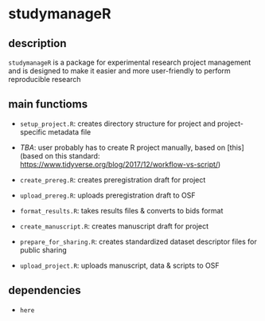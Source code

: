 # studymanageR

## description

`studymanageR` is a package for experimental research project management and is designed to make it easier and more user-friendly to perform reproducible research

## main functioms

- `setup_project.R`: creates directory structure for project and project-specific metadata file

- *TBA*: user probably has to create R project manually, based on [this](based on this standard: https://www.tidyverse.org/blog/2017/12/workflow-vs-script/)

- `create_prereg.R`: creates preregistration draft for project

- `upload_prereg.R`: uploads preregistration draft to OSF

- `format_results.R`: takes results files & converts to bids format

- `create_manuscript.R`: creates manuscript draft for project

- `prepare_for_sharing.R`: creates standardized dataset descriptor files for public sharing

- `upload_project.R`: uploads manuscript, data & scripts to OSF

## dependencies

- `here`


